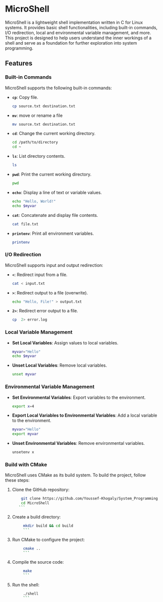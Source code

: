 # MicroShell

MicroShell is a lightweight shell implementation written in C for Linux systems. It provides basic shell functionalities, including built-in commands, I/O redirection, local and environmental variable management, and more. This project is designed to help users understand the inner workings of a shell and serve as a foundation for further exploration into system programming.

## Features

### Built-in Commands
MicroShell supports the following built-in commands:

- **`cp`**: Copy file.
    ```bash
    cp source.txt destination.txt
    ```
- **`mv`**: move or rename a file
    ```bash
    mv source.txt destination.txt
    ```
- **`cd`**: Change the current working directory.
    ```bash
    cd /path/to/directory
    cd ~
    ```

- **`ls`**: List directory contents.
    ```bash
    ls
    ```

- **`pwd`**: Print the current working directory.
    ```bash
    pwd
    ```

- **`echo`**: Display a line of text or variable values.
    ```bash
    echo "Hello, World!"
    echo $myvar
    ```

- **`cat`**: Concatenate and display file contents.
    ```bash
    cat file.txt
    ```

- **`printenv`**: Print all environment variables.
    ```bash
    printenv
    ```

### I/O Redirection
MicroShell supports input and output redirection:

- **`<`**: Redirect input from a file.
    ```bash
    cat < input.txt
    ```

- **`>`**: Redirect output to a file (overwrite).
    ```bash
    echo "Hello, File!" > output.txt
    ```

- **`2>`**: Redirect error output to a file.
    ```bash
    cp  2> error.log
    ```

### Local Variable Management

- **Set Local Variables**: Assign values to local variables.
    ```bash
    myvar="Hello"
    echo $myvar
    ```

- **Unset Local Variables**: Remove local variables.
    ```bash
    unset myvar
    ```

### Environmental Variable Management

- **Set Environmental Variables**: Export variables to the environment.
    ```bash
    export x=4
    ```

- **Export Local Variables to Environmental Variables**: Add a local variable to the environment.
    ```bash
    myvar="Hello"
    export myvar
    ```

- **Unset Environmental Variables**: Remove environmental variables.
    ```bash
    unsetenv x
    ```

### Build with CMake
MicroShell uses CMake as its build system. To build the project, follow these steps:

1. Clone the GitHub repository:
    ```bash
        git clone https://github.com/Youssef-Khogaly/System_Programming_in_Linux
        cd MicroShell
       ```

2. Create a build directory:
   ```bash
        mkdir build && cd build
        ```

3. Run CMake to configure the project:
   ```bash
        cmake ..
        ```

4. Compile the source code:
   ```bash
        make
        ```

5. Run the shell:
   ```bash
        ./shell
        ```
